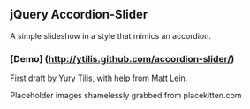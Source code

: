 jQuery Accordion-Slider
-------

A simple slideshow in a style that mimics an accordion.

### [Demo] (http://ytilis.github.com/accordion-slider/)

First draft by Yury Tilis, with help from Matt Lein.

Placeholder images shamelessly grabbed from placekitten.com